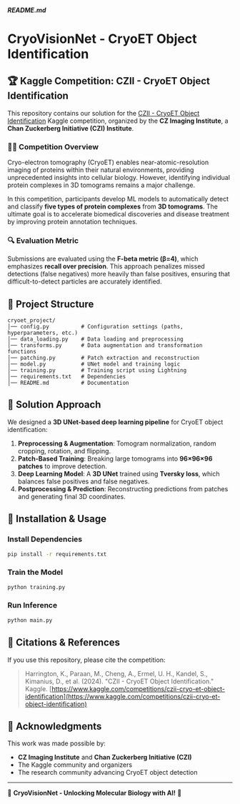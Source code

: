 ##### README.md #####
# CryoVisionNet - CryoET Object Identification

## 🏆 Kaggle Competition: CZII - CryoET Object Identification

This repository contains our solution for the [CZII - CryoET Object Identification](https://www.kaggle.com/competitions/czii-cryo-et-object-identification/) Kaggle competition, organized by the **CZ Imaging Institute**, a **Chan Zuckerberg Initiative (CZI) Institute**.

### 🧑‍🔬 **Competition Overview**
Cryo-electron tomography (CryoET) enables near-atomic-resolution imaging of proteins within their natural environments, providing unprecedented insights into cellular biology. However, identifying individual protein complexes in 3D tomograms remains a major challenge.

In this competition, participants develop ML models to automatically detect and classify **five types of protein complexes** from **3D tomograms**. The ultimate goal is to accelerate biomedical discoveries and disease treatment by improving protein annotation techniques.

### 🔍 **Evaluation Metric**
Submissions are evaluated using the **F-beta metric (β=4)**, which emphasizes **recall over precision**. This approach penalizes missed detections (false negatives) more heavily than false positives, ensuring that difficult-to-detect particles are accurately identified.

## 📌 **Project Structure**
```
cryoet_project/
│── config.py          # Configuration settings (paths, hyperparameters, etc.)
│── data_loading.py    # Data loading and preprocessing
│── transforms.py      # Data augmentation and transformation functions
│── patching.py        # Patch extraction and reconstruction
│── model.py           # UNet model and training logic
│── training.py        # Training script using Lightning
│── requirements.txt   # Dependencies
│── README.md          # Documentation
```

## 🚀 **Solution Approach**
We designed a **3D UNet-based deep learning pipeline** for CryoET object identification:
1. **Preprocessing & Augmentation**: Tomogram normalization, random cropping, rotation, and flipping.
2. **Patch-Based Training**: Breaking large tomograms into **96×96×96 patches** to improve detection.
3. **Deep Learning Model**: A **3D UNet** trained using **Tversky loss**, which balances false positives and false negatives.
4. **Postprocessing & Prediction**: Reconstructing predictions from patches and generating final 3D coordinates.

## 🔧 **Installation & Usage**
### Install Dependencies
```bash
pip install -r requirements.txt
```

### Train the Model
```bash
python training.py
```

### Run Inference
```bash
python main.py
```

## 📜 **Citations & References**
If you use this repository, please cite the competition:

> Harrington, K., Paraan, M., Cheng, A., Ermel, U. H., Kandel, S., Kimanius, D., et al. (2024). "CZII - CryoET Object Identification." Kaggle. [https://www.kaggle.com/competitions/czii-cryo-et-object-identification](https://www.kaggle.com/competitions/czii-cryo-et-object-identification)

## 🤝 **Acknowledgments**
This work was made possible by:
- **CZ Imaging Institute** and **Chan Zuckerberg Initiative (CZI)**
- The Kaggle community and organizers
- The research community advancing CryoET object detection

---
🔬 **CryoVisionNet - Unlocking Molecular Biology with AI!** 🚀

